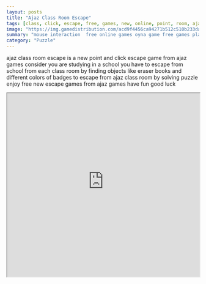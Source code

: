 ```yaml
---
layout: posts
title: "Ajaz Class Room Escape"
tags: [class, click, escape, free, games, new, online, point, room, ajaz, free, online, games, oyna, game, free, games, play, play, games]
image: "https://img.gamedistribution.com/acd9f4456ca94271b512c510b233daa7.jpg"
summary: "mouse interaction  free online games oyna game free games play play games"
category: "Puzzle"
---
```


ajaz class room escape is a new point and click escape game from ajaz games consider you are studying in a school you have to escape from school from each class room by finding objects like eraser books and different colors of badges to escape from ajaz class room by solving puzzle enjoy free new escape games from ajaz games have fun good luck

<iframe width="100%" height="480px;" src="https://flash.gamedistribution.com?game=acd9f4456ca94271b512c510b233daa7"></iframe>